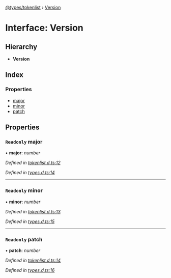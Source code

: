 [@types/tokenlist](../globals.md) › [Version](version.md)

# Interface: Version

## Hierarchy

* **Version**

## Index

### Properties

* [major](version.md#readonly-major)
* [minor](version.md#readonly-minor)
* [patch](version.md#readonly-patch)

## Properties

### `Readonly` major

• **major**: *number*

*Defined in [tokenlist.d.ts:12](https://github.com/sambacha/tokenlist-types/blob/f2879ad/tokenlist.d.ts#L12)*

*Defined in [types.d.ts:14](https://github.com/sambacha/tokenlist-types/blob/f2879ad/types.d.ts#L14)*

___

### `Readonly` minor

• **minor**: *number*

*Defined in [tokenlist.d.ts:13](https://github.com/sambacha/tokenlist-types/blob/f2879ad/tokenlist.d.ts#L13)*

*Defined in [types.d.ts:15](https://github.com/sambacha/tokenlist-types/blob/f2879ad/types.d.ts#L15)*

___

### `Readonly` patch

• **patch**: *number*

*Defined in [tokenlist.d.ts:14](https://github.com/sambacha/tokenlist-types/blob/f2879ad/tokenlist.d.ts#L14)*

*Defined in [types.d.ts:16](https://github.com/sambacha/tokenlist-types/blob/f2879ad/types.d.ts#L16)*
